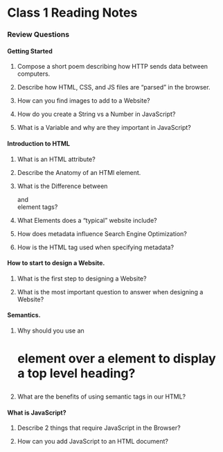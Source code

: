 
# Class 1 Reading Notes

### Review Questions

#### Getting Started

1. Compose a short poem describing how HTTP sends data between computers.

2. Describe how HTML, CSS, and JS files are “parsed” in the browser.

3. How can you find images to add to a Website?

4. How do you create a String vs a Number in JavaScript?

5. What is a Variable and why are they important in JavaScript?


#### Introduction to HTML

1. What is an HTML attribute?

2. Describe the Anatomy of an HTMl element.

3. What is the Difference between <article> and <section> element tags?

4. What Elements does a “typical” website include?

5. How does metadata influence Search Engine Optimization?

6. How is the <meta> HTML tag used when specifying metadata?


####  How to start to design a Website.

1. What is the first step to designing a Website?

2. What is the most important question to answer when designing a Website?

#### Semantics.

1. Why should you use an <h1> element over a <span> element to display a top level heading?

2. What are the benefits of using semantic tags in our HTML?


#### What is JavaScript?

1. Describe 2 things that require JavaScript in the Browser?

2. How can you add JavaScript to an HTML document?

